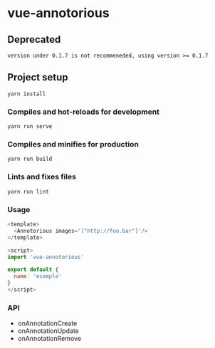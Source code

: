 # vue-annotorious

## Deprecated

`version under 0.1.7 is not recommeneded, using version >= 0.1.7`

## Project setup
```
yarn install
```

### Compiles and hot-reloads for development
```
yarn run serve
```

### Compiles and minifies for production
```
yarn run build
```

### Lints and fixes files
```
yarn run lint
```

### Usage

```js
<template>
  <Annotorious images='["http://foo.bar"]'/>
</template>

<script>
import 'vue-annotorious'

export default {
  name: 'example'
}
</script>
```

### API

- onAnnotationCreate
- onAnnotationUpdate
- onAnnotationRemove
